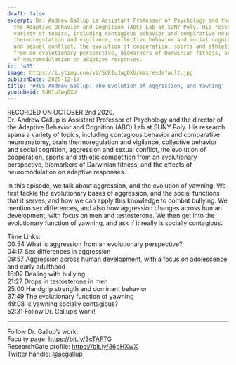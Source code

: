 ```yaml
---
draft: false
excerpt: Dr. Andrew Gallup is Assistant Professor of Psychology and the director of
  the Adaptive Behavior and Cognition (ABC) Lab at SUNY Poly. His research spans a
  variety of topics, including contagious behavior and comparative neuroanatomy, brain
  thermoregulation and vigilance, collective behavior and social cognition, aggression
  and sexual conflict, the evolution of cooperation, sports and athletic competition
  from an evolutionary perspective, biomarkers of Darwinian fitness, and the effects
  of neuromodulation on adaptive responses.
id: '405'
image: https://i.ytimg.com/vi/SdKIuJwgOXU/maxresdefault.jpg
publishDate: 2020-12-17
title: '#405 Andrew Gallup: The Evolution of Aggression, and Yawning'
youtubeid: SdKIuJwgOXU
---
```

<div class="timelinks">

RECORDED ON OCTOBER 2nd 2020.  
Dr. Andrew Gallup is Assistant Professor of Psychology and the director of the Adaptive Behavior and Cognition (ABC) Lab at SUNY Poly. His research spans a variety of topics, including contagious behavior and comparative neuroanatomy, brain thermoregulation and vigilance, collective behavior and social cognition, aggression and sexual conflict, the evolution of cooperation, sports and athletic competition from an evolutionary perspective, biomarkers of Darwinian fitness, and the effects of neuromodulation on adaptive responses.

In this episode, we talk about aggression, and the evolution of yawning. We first tackle the evolutionary bases of aggression, and the social functions that it serves, and how we can apply this knowledge to combat bullying. We mention sex differences, and also how aggression changes across human development, with focus on men and testosterone. We then get into the evolutionary function of yawning, and ask if it really is socially contagious.

Time Links:  
<time>00:54</time> What is aggression from an evolutionary perspective?  
<time>04:17</time> Sex differences in aggression  
<time>09:57</time> Aggression across human development, with a focus on adolescence and early adulthood  
<time>16:02</time> Dealing with bullying  
<time>21:27</time> Drops in testosterone in men   
<time>25:00</time> Handgrip strength and dominant behavior  
<time>37:49</time> The evolutionary function of yawning  
<time>49:08</time> Is yawning socially contagious?  
<time>52:31</time> Follow Dr. Gallup’s work!

---

Follow Dr. Gallup’s work:  
Faculty page: https://bit.ly/3cTAFTG  
ResearchGate profile: https://bit.ly/36pHXwX  
Twitter handle: @acgallup
</div>


